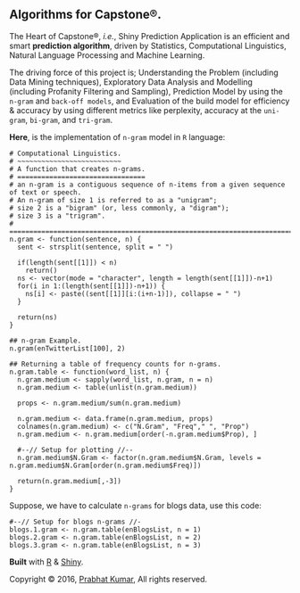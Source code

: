## Algorithms for Capstone®.
The Heart of Capstone®, <i>i.e.</i>, Shiny Prediction Application is an efficient and smart <b>prediction algorithm</b>, driven by Statistics, Computational Linguistics, Natural Language Processing and Machine Learning.

The driving force of this project is; Understanding the Problem (including Data Mining techniques), Exploratory Data Analysis and Modelling (including Profanity Filtering and Sampling), Prediction Model by using the ```n-gram``` and ```back-off models```, and Evaluation of the build model for efficiency & accuracy by using different metrics like perplexity, accuracy at the ```uni-gram```, ```bi-gram```, and ```tri-gram```.

<b>Here</b>, is the implementation of ```n-gram``` model in `R` language:

```{r}
# Computational Linguistics.
# ~~~~~~~~~~~~~~~~~~~~~~~~~~
# A function that creates n-grams.
# ================================
# an n-gram is a contiguous sequence of n-items from a given sequence of text or speech.
# An n-gram of size 1 is referred to as a "unigram";
# size 2 is a "bigram" (or, less commonly, a "digram");
# size 3 is a "trigram".
# ======================================================================================
n.gram <- function(sentence, n) {
  sent <- strsplit(sentence, split = " ")
  
  if(length(sent[[1]]) < n)
    return()
  ns <- vector(mode = "character", length = length(sent[[1]])-n+1)
  for(i in 1:(length(sent[[1]])-n+1)) {
    ns[i] <- paste((sent[[1]][i:(i+n-1)]), collapse = " ")
  }
  
  return(ns)
}

## n-gram Example.
n.gram(enTwitterList[100], 2)

## Returning a table of frequency counts for n-grams.
n.gram.table <- function(word_list, n) {
  n.gram.medium <- sapply(word_list, n.gram, n = n)
  n.gram.medium <- table(unlist(n.gram.medium))
  
  props <- n.gram.medium/sum(n.gram.medium)
  
  n.gram.medium <- data.frame(n.gram.medium, props)
  colnames(n.gram.medium) <- c("N.Gram", "Freq"," ", "Prop")
  n.gram.medium <- n.gram.medium[order(-n.gram.medium$Prop), ]
  
  #--// Setup for plotting //--
  n.gram.medium$N.Gram <- factor(n.gram.medium$N.Gram, levels = n.gram.medium$N.Gram[order(n.gram.medium$Freq)])
  
  return(n.gram.medium[,-3])
}
```

Suppose, we have to calculate ```n-grams``` for blogs data, use this code:

```{r}
#--// Setup for blogs n-grams //-
blogs.1.gram <- n.gram.table(enBlogsList, n = 1)
blogs.2.gram <- n.gram.table(enBlogsList, n = 2)
blogs.3.gram <- n.gram.table(enBlogsList, n = 3)
```

<b>Built</b> with [R](http://www.r-project.org/) & [Shiny](http://shiny.rstudio.com).

Copyright © 2016, [Prabhat Kumar](http://prabhatkumar.org/), All rights reserved.
